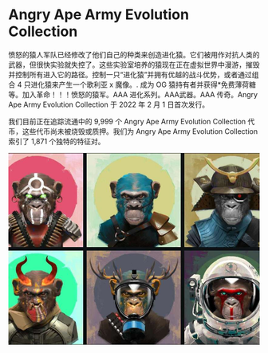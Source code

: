 # Angry Ape Army Evolution Collection

愤怒的猿人军队已经修改了他们自己的种类来创造进化猿。它们被用作对抗人类的武器，但很快实验就失控了。这些实验室培养的猿现在正在虚拟世界中漫游，摧毁并控制所有进入它的路径。控制一只“进化猿”并拥有优越的战斗优势，或者通过组合 4 只进化猿来产生一个歌利亚 x 魔像。. 成为 OG 猿持有者并获得*免费薄荷糖等。加入革命！！！愤怒的猿军。AAA 进化系列。AAA武器。AAA 传奇。Angry Ape Army Evolution Collection 于 2022 年 2 月 1 日首次发行。

我们目前正在追踪流通中的 9,999 个 Angry Ape Army Evolution Collection 代币，这些代币尚未被烧毁或质押。我们为 Angry Ape Army Evolution Collection 索引了 1,871 个独特的特征对。

![NFT](image-20220904153107305.jpg)

